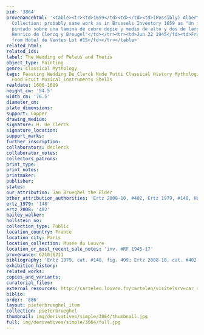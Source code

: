 ```yaml
---
pid: '3864'
provenancehtml: '<table><tr><td>1659</td><td></td><td>(Possibly) Albert and Isabella
  Collection: probably same work as in Brussels Inventory 1659 as "Un festin de dioses
  pintado sobre una lamina de cobre depie y medio de alto y dos de largo hecho por
  Henrico de Clercq y Breugel"</td></tr><tr><td>Jun 22 1945</td><td>France Paris</td><td>Acquired
  from Hotel de Ventes Lot #15</td></tr></table>'
related_html:
related_ids:
label: The Wedding of Peleus and Thetis
object_type: Painting
genre: Classical Mythology
tags: Feasting Wedding De_Clerck Nude Putti Classical History Mythological Flowers
  Food Fruit Musical_instruments Shells
realdate: 1606-1609
height_cm: '54.5'
width_cm: '76.5'
diameter_cm:
plate_dimensions:
support: Copper
drawing_medium:
signature: H. de Clerck
signature_location:
support_marks:
further_inscription:
collaborators: declerck
collaborator_notes:
collectors_patrons:
print_type:
print_notes:
printmaker:
publisher:
states:
our_attribution: Jan Brueghel the Elder
other_attribution_authorities: 'Ertz 2008-10, #402, Ertz 1979, #148, Honig database'
ertz_1979: '148'
ertz_2008: '402'
bailey_walker:
hollstein_no:
collection_type: Public
location_country: France
location_city: Paris
location_collection: Musée du Louvre
location_or_most_recent_sale_notes: 'inv. #RF 1945-17'
provenance: 6210|6211
bibliography: 'Ertz 1979, cat. #148, fig. 499; Ertz 2008-10, cat. #402'
exhibition_history:
related_works:
copies_and_variants:
curatorial_files:
external_resources: http://cartelen.louvre.fr/cartelen/visite?srv=car_not_frame&idNotice=24251&langue=en
biblio:
order: '886'
layout: pieterbrueghel_item
collection: pieterbrueghel
thumbnail: img/derivatives/simple/3864/thumbnail.jpg
full: img/derivatives/simple/3864/full.jpg
---
```

